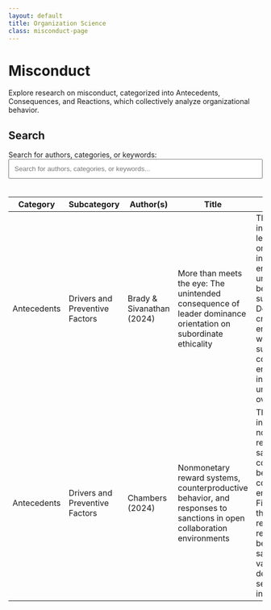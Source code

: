 ```yaml
---
layout: default
title: Organization Science
class: misconduct-page
---
```


# Misconduct

Explore research on misconduct, categorized into Antecedents, Consequences, and Reactions, which collectively analyze organizational behavior.

## Search
<div class="featured-content">
  Search for authors, categories, or keywords:

  <input type="text" id="searchInput" onkeyup="searchTable()" placeholder="Search for authors, categories, or keywords..." style="width: 100%; padding: 10px; margin-bottom: 20px;">

<div class="container">
  <div style="overflow-x: auto;">
    <table id="researchTable">
      <thead>
        <tr>
          <th style="width: 15%;">Category</th>
          <th style="width: 15%;">Subcategory</th>
          <th style="width: 15%;">Author(s)</th>
          <th style="width: 20%;">Title</th>
          <th style="width: 35%;">Summary</th>
        </tr>
      </thead>
      <tbody>
        <tr>
          <td>Antecedents</td>
          <td>Drivers and Preventive Factors</td>
          <td>Brady & Sivanathan (2024)</td>
          <td>More than meets the eye: The unintended consequence of leader dominance orientation on subordinate ethicality</td>
          <td>This research investigates how leader dominance orientation inadvertently encourages unethical behavior among subordinates. Dominant leaders create an environment where subordinates feel compelled to engage in self-interested actions, undermining overall ethicality.</td>
        </tr>
        <tr>
          <td>Antecedents</td>
          <td>Drivers and Preventive Factors</td>
          <td>Chambers (2024)</td>
          <td>Nonmonetary reward systems, counterproductive behavior, and responses to sanctions in open collaboration environments</td>
          <td>This research investigates how nonmonetary rewards and sanctions impact counterproductive behaviors in collaborative work environments. Findings indicate that nonmonetary rewards can reduce negative behaviors, but sanctions have varying effects depending on the severity of the infraction.</td>
        </tr>
      </tbody>
    </table>
  </div>
</div>

<script>
  // Dynamically assign IDs to table rows
  document.addEventListener("DOMContentLoaded", function () {
    const rows = document.querySelectorAll("#researchTable tbody tr");
    rows.forEach((row, index) => {
      row.id = `row-${index + 1}`; // Assign unique ID to each row
    });
  });

  // Search Table Functionality
  function searchTable() {
    const input = document.getElementById("searchInput");
    const filter = input.value.toLowerCase();
    const table = document.getElementById("researchTable");
    const rows = table.querySelectorAll("tbody tr");

    rows.forEach((row) => {
      const cells = row.querySelectorAll("td");
      const rowText = Array.from(cells)
        .map((cell) => cell.textContent.toLowerCase())
        .join(" "); // Concatenate all cell values in the row

      if (rowText.includes(filter)) {
        row.style.display = ""; // Show the row if it matches the filter
      } else {
        row.style.display = "none"; // Hide the row if it doesn't match the filter
      }
    });
  }
</script>

